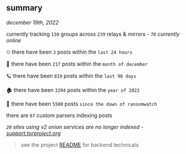 
## summary
_december 19th, 2022_

currently tracking `130` groups across `239` relays & mirrors - _`78` currently online_

⏲ there have been `3` posts within the `last 24 hours`

🦈 there have been `217` posts within the `month of december`

🪐 there have been `819` posts within the `last 90 days`

🏚 there have been `3294` posts within the `year of 2022`

🦕 there have been `5580` posts `since the dawn of ransomwatch`

there are `67` custom parsers indexing posts

_`20` sites using v2 onion services are no longer indexed - [support.torproject.org](https://support.torproject.org/onionservices/v2-deprecation/)_

> see the project [README](https://github.com/joshhighet/ransomwatch#ransomwatch--) for backend technicals
